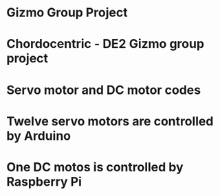 # Gizmo Group Project
# Chordocentric - DE2 Gizmo group project
# Servo motor and DC motor codes
# Twelve servo motors are controlled by Arduino
# One DC motos is controlled by Raspberry Pi
